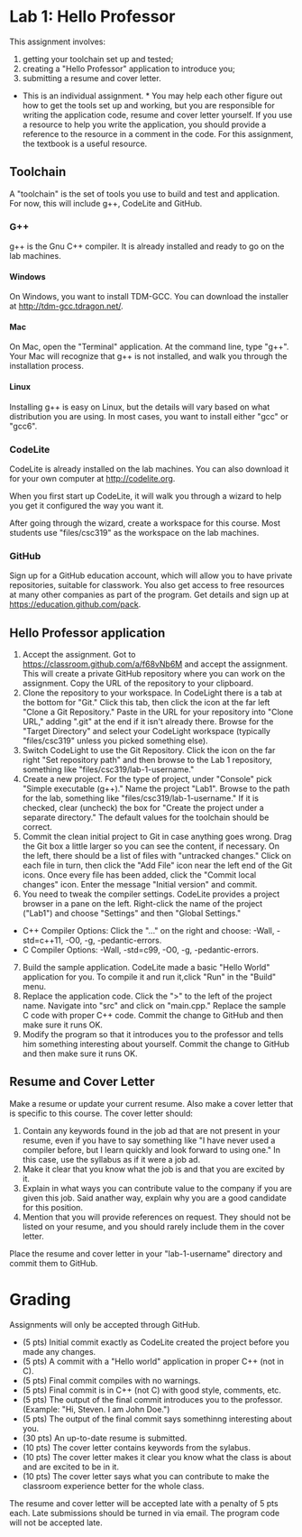 # Lab 1: Hello Professor

This assignment involves: 
1) getting your toolchain set up and tested; 
2) creating a "Hello Professor" application to introduce you;
3) submitting a resume and cover letter.

* This is an individual assignment. *
You may help each other figure out how to get the tools set up and working, but you are responsible for writing the application code, resume and cover letter yourself. If you use a resource to help you write the application, you should provide a reference to the resource in a comment in the code. For this assignment, the textbook is a useful resource.

## Toolchain
A "toolchain" is the set of tools you use to build and test and application. For now, this will include g++, CodeLite and GitHub.

### G++
g++ is the Gnu C++ compiler. It is already installed and ready to go on the lab machines. 

#### Windows
On Windows, you want to install TDM-GCC. You can download the installer at http://tdm-gcc.tdragon.net/.

#### Mac
On Mac, open the "Terminal" application. At the command line, type "g++". Your Mac will recognize that g++ is not installed, and walk you through the installation process.

#### Linux
Installing g++ is easy on Linux, but the details will vary based on what distribution you are using.
In most cases, you want to install either "gcc" or "gcc6".

### CodeLite
CodeLite is already installed on the lab machines. You can also download it for your own computer at http://codelite.org.

When you first start up CodeLite, it will walk you through a wizard to help you get it configured the way you want it. 

After going through the wizard, create a workspace for this course. Most students use "files/csc319" as the workspace on the lab machines. 

### GitHub
Sign up for a GitHub education account, which will allow you to have private repositories, suitable for classwork. You also get access
to free resources at many other companies as part of the program. Get details and sign up at https://education.github.com/pack.

## Hello Professor application
1) Accept the assignment. Got to https://classroom.github.com/a/f68vNb6M and accept the assignment. This will create a private GitHub repository where you can work on the assignment. Copy the URL of the repository to your clipboard.
2) Clone the repository to your workspace. In CodeLight there is a tab at the bottom for "Git." Click this tab, then click the icon at the far left "Clone a Git Repository." Paste in the URL for your repository into "Clone URL," adding ".git" at the end if it isn't already there. Browse for the "Target Directory" and select your CodeLight workspace (typically "files/csc319" unless you picked something else).
3) Switch CodeLight to use the Git Repository. Click the icon on the far right "Set repository path" and then browse to the Lab 1 repository, something like "files/csc319/lab-1-username."
4) Create a new project. For the type of project, under "Console" pick "Simple executable (g++)." Name the project "Lab1". Browse to the path for the lab, something like "files/csc319/lab-1-username." If it is checked, clear (uncheck) the box
for "Create the project under a separate directory." The default values for the toolchain should be correct.
5) Commit the clean initial project to Git in case anything goes wrong. Drag the Git box a little larger so you can see the content, if necessary. On the left, there should be a list of files with "untracked changes." Click on each file in turn, then click the "Add File" icon near the left end of the Git icons. Once every file has been added, click the "Commit local changes" icon. Enter the message "Initial version" and commit.
6) You need to tweak the compiler settings. CodeLite provides a project browser in a pane on the left. 
Right-click the name of the project ("Lab1") and choose "Settings" and then "Global Settings."
- C++ Compiler Options: Click the "..." on the right and choose: -Wall, -std=c++11, -O0, -g, -pedantic-errors.
- C Compiler Options: -Wall, -std=c99, -O0, -g, -pedantic-errors.
7) Build the sample application. CodeLite made a basic "Hello World" application for you. To compile it and run it,click "Run" in the "Build" menu.
8) Replace the application code. Click the ">" to the left of the project name. Navigate into "src" and click on "main.cpp." Replace the sample C code with proper C++ code. Commit the change to GitHub and then make sure it runs OK.
9) Modify the program so that it introduces you to the professor and tells him something interesting about yourself. Commit the change to GitHub and then make sure it runs OK.

## Resume and Cover Letter

Make a resume or update your current resume. Also make a cover letter that is specific to this course. The cover letter should:
1) Contain any keywords found in the job ad that are not present in your resume, even if you have to say something like "I have never used a compiler before, but I learn quickly and look forward to using one."  In this case, use the syllabus as if it were a job ad.
2) Make it clear that you know what the job is and that you are excited by it.
3) Explain in what ways you can contribute value to the company if you are given this job. Said anather way, explain why you are a good candidate for this position.
4) Mention that you will provide references on request. They should not be listed on your resume, and you should rarely include them in the cover letter.

Place the resume and cover letter in your "lab-1-username" directory and commit them to GitHub.

# Grading

Assignments will only be accepted through GitHub.

- (5 pts) Initial commit exactly as CodeLite created the project before you made any changes.
- (5 pts) A commit with a "Hello world" application in proper C++ (not in C).
- (5 pts) Final commit compiles with no warnings.
- (5 pts) Final commit is in C++ (not C) with good style, comments, etc.
- (5 pts) The output of the final commit introduces you to the professor. (Example: "Hi, Steven. I am John Doe.")
- (5 pts) The output of the final commit says somethinng interesting about you.
- (30 pts) An up-to-date resume is submitted.
- (10 pts) The cover letter contains keywords from the sylabus.
- (10 pts) The cover letter makes it clear you know what the class is about and are excited to be in it.
- (10 pts) The cover letter says what you can contribute to make the classroom experience better for the whole class.

The resume and cover letter will be accepted late with a penalty of 5 pts each. Late submissions should be turned in via email. The program code will not be accepted late.
